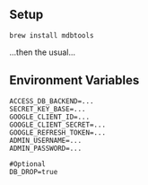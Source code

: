 ## Setup

`brew install mdbtools`

...then the usual...

## Environment Variables

```
ACCESS_DB_BACKEND=...
SECRET_KEY_BASE=...
GOOGLE_CLIENT_ID=...
GOOGLE_CLIENT_SECRET=...
GOOGLE_REFRESH_TOKEN=...
ADMIN_USERNAME=...
ADMIN_PASSWORD=...

#Optional
DB_DROP=true
```
